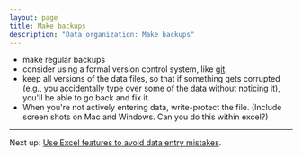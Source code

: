 ```yaml
---
layout: page
title: Make backups
description: "Data organization: Make backups"
---
```


- make regular backups
- consider using a formal version control system, like
  [git](https://git-scm.com).
- keep all versions of the data files, so that if something gets
  corrupted (e.g., you accidentally type over some of the data without
  noticing it), you'll be able to go back and fix it.
- When you're not actively entering data, write-protect the file.
  (Include screen shots on Mac and Windows. Can you do this within excel?)

---

Next up: [Use Excel features to avoid data entry mistakes](validation.html).
